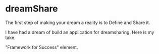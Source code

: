 dreamShare
==========

The first step of making your dream a reality is to Define and Share it.

I have had a dream of build an application for dreamsharing. Here is my take.


"Framework for Success" element.
